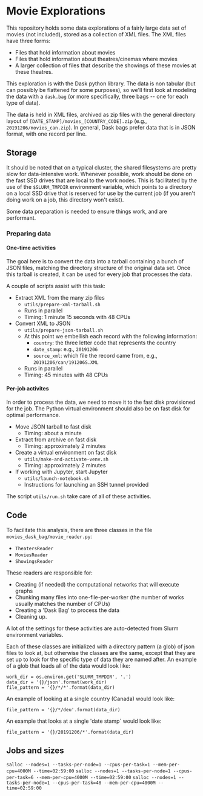 # Movie Explorations

This repository holds some data explorations of a fairly large data set of movies
(not included), stored as a collection of XML files. The XML files have three forms:

* Files that hold information about movies
* Files that hold information about theatres/cinemas where movies
* A larger collection of files that describe the showings of these movies at
  these theatres.

This exploration is with the Dask python library.
The data is non tabular (but can possibly be flattened for some purposes), so
we'll first look at modeling the data with a `dask.bag` (or more specifically, three bags -- one for each type of data).

The data is held in XML files, archived as zip files with the general directory
layout of `[DATE_STAMP]/movies_[COUNTRY_CODE].zip` (e.g., `20191206/movies_can.zip`).
In general, Dask bags prefer data that is in JSON format, with one record per line.

## Storage

It should be noted that on a typical cluster, the shared filesystems are
pretty slow for data-intensive work. Whenever possible, work should be done on
the fast SSD drives that are local to the work nodes. This is facilitated by
the use of the `$SLURM_TMPDIR` environment variable, which points to a
directory on a local SSD drive that is reserved for use by the current job
(if you aren't doing work on a job, this directory won't exist).

Some data preparation is needed to ensure things work, and are performant.

### Preparing data

#### One-time activities

The goal here is to convert the data into a tarball containing a bunch of
JSON files, matching the directory structure of the original data set.
Once this tarball is created, it can be used for every job that processes
the data.

A couple of scripts assist with this task:

* Extract XML from the many zip files
  * `utils/prepare-xml-tarball.sh`
  * Runs in parallel
  * Timing: 1 minute 15 seconds with 48 CPUs
* Convert XML to JSON
  * `utils/prepare-json-tarball.sh`
  * At this point we embellish each record with the following information:
    * `country`: the three letter code that represents the country
    * `date_stamp`: e.g., `20191206`
    * `source_xml`: which file the record came from, e.g., `20191206/can/191206S.XML`
  * Runs in parallel
  * Timing: 45 minutes with 48 CPUs

#### Per-job activites

In order to process the data, we need to move it to the fast disk provisioned
for the job. The Python virtual environment should also be on fast disk for
optimal performance.

* Move JSON tarball to fast disk
  * Timing: about a minute
* Extract from archive on fast disk
  * Timing: approximately 2 minutes
* Create a virtual environment on fast disk
  * `utils/make-and-activate-venv.sh`
  * Timing: approximately 2 minutes
* If working with Jupyter, start Jupyter
  * `utils/launch-notebook.sh`
  * Instructions for launching an SSH tunnel provided

The script `utils/run.sh` take care of all of these activities.

## Code


To facilitate this analysis, there are three classes in the file
`movies_dask_bag/movie_reader.py`:

* `TheatersReader`
* `MoviesReader`
* `ShowingsReader`

These readers are responsible for:

* Creating (if needed) the computational networks that will execute graphs
* Chunking many files into one-file-per-worker (the number of works usually
  matches the number of CPUs)
* Creating a 'Dask Bag' to process the data
* Cleaning up.

A lot of the settings for these activities are auto-detected from Slurm
environment variables.

Each of these classes are initialized with a directory pattern (a glob) of json files to
look at, but otherwise the classes are the same, except that they are set up to
look for the specific type of data they are named after. An example of a
glob that loads all of the data would look like:

```
work_dir = os.environ.get('SLURM_TMPDIR', '.')
data_dir = '{}/json'.format(work_dir)
file_pattern = '{}/*/*'.format(data_dir)
```

An example of looking at a single country (Canada) would look like:

```
file_pattern = '{}/*/deu'.format(data_dir)
```

An example that looks at a single 'date stamp` would look like:

```
file_pattern = '{}/20191206/*'.format(data_dir)
```

## Jobs and sizes

`salloc --nodes=1 --tasks-per-node=1 --cpus-per-task=1 --mem-per-cpu=4000M --time=02:59:00`
`salloc --nodes=1 --tasks-per-node=1 --cpus-per-task=6 --mem-per-cpu=4000M --time=02:59:00`
`salloc --nodes=1 --tasks-per-node=1 --cpus-per-task=48 --mem-per-cpu=4000M --time=02:59:00`
